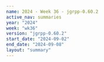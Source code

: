 ```yaml
---
name: 2024 - Week 36 - jgrpp-0.60.2
active_nav: summaries
year: "2024"
week: "wk36"
version: "jgrpp-0.60.2"
start_date: "2024-09-02"
end_date: "2024-09-08"
layout: "summary"
---
```

